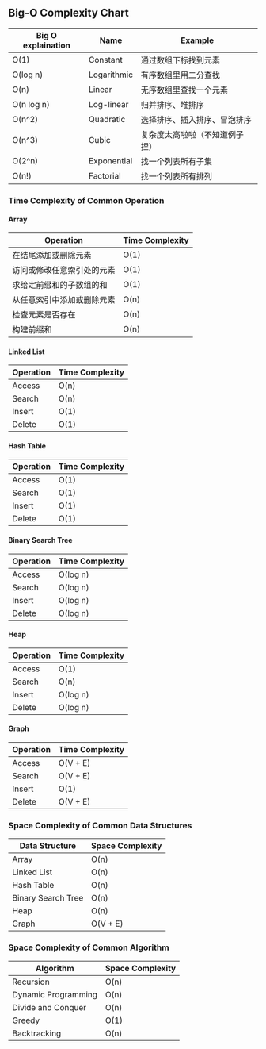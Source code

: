 ## Big-O Complexity Chart
| Big O explaination | Name        | Example                        |
| ------------------ | ----------- | ------------------------------ |
| O(1)               | Constant    | 通过数组下标找到元素           |
| O(log n)           | Logarithmic | 有序数组里用二分查找           |
| O(n)               | Linear      | 无序数组里查找一个元素         |
| O(n log n)         | Log-linear  | 归并排序、堆排序               |
| O(n^2)             | Quadratic   | 选择排序、插入排序、冒泡排序   |
| O(n^3)             | Cubic       | 复杂度太高啦啦（不知道例子捏） |
| O(2^n)             | Exponential | 找一个列表所有子集             |
| O(n!)              | Factorial   | 找一个列表所有排列             |


### Time Complexity of Common Operation
#### Array
| Operation                  | Time Complexity |
| -------------------------- | --------------- |
| 在结尾添加或删除元素       | O(1)            |
| 访问或修改任意索引处的元素 | O(1)            |
| 求给定前缀和的子数组的和   | O(1)            |
| 从任意索引中添加或删除元素 | O(n)            |
| 检查元素是否存在           | O(n)            |
| 构建前缀和                 | O(n)            |

#### Linked List
| Operation | Time Complexity |
| --------- | --------------- |
| Access    | O(n)            |
| Search    | O(n)            |
| Insert    | O(1)            |
| Delete    | O(1)            |

#### Hash Table
| Operation | Time Complexity |
| --------- | --------------- |
| Access    | O(1)            |
| Search    | O(1)            |
| Insert    | O(1)            |
| Delete    | O(1)            |

#### Binary Search Tree
| Operation | Time Complexity |
| --------- | --------------- |
| Access    | O(log n)        |
| Search    | O(log n)        |
| Insert    | O(log n)        |
| Delete    | O(log n)        |

#### Heap
| Operation | Time Complexity |
| --------- | --------------- |
| Access    | O(1)            |
| Search    | O(n)            |
| Insert    | O(log n)        |
| Delete    | O(log n)        |

#### Graph
| Operation | Time Complexity |
| --------- | --------------- |
| Access    | O(V + E)        |
| Search    | O(V + E)        |
| Insert    | O(1)            |
| Delete    | O(V + E)        |

### Space Complexity of Common Data Structures
| Data Structure     | Space Complexity |
| ------------------ | ---------------- |
| Array              | O(n)             |
| Linked List        | O(n)             |
| Hash Table         | O(n)             |
| Binary Search Tree | O(n)             |
| Heap               | O(n)             |
| Graph              | O(V + E)         |

### Space Complexity of Common Algorithm
| Algorithm           | Space Complexity |
| ------------------- | ---------------- |
| Recursion           | O(n)             |
| Dynamic Programming | O(n)             |
| Divide and Conquer  | O(n)             |
| Greedy              | O(1)             |
| Backtracking        | O(n)             |
